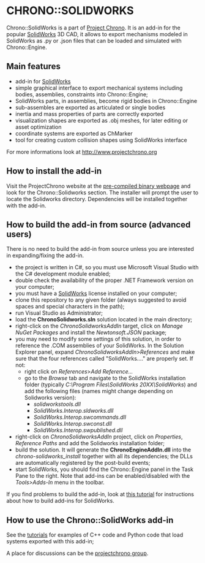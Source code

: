 CHRONO::SOLIDWORKS
==================

Chrono::SolidWorks is a part of [Project Chrono](http://www.projectchrono.org). It is an add-in for the popular [SolidWorks](http://www.solidworks.com) 3D CAD, it allows to export mechanisms modeled in SolidWorks as .py or .json files that can be loaded and simulated with Chrono::Engine.


Main features
-------------

* add-in for [SolidWorks](http://www.solidworks.com)
* simple graphical interface to export mechanical systems including bodies, assemblies, constraints into Chrono::Engine;
* SolidWorks parts, in assemblies, become rigid bodies in Chrono::Engine
* sub-assembles are exported as articulated or single bodies
* inertia and mass properties of parts are correctly exported
* visualization shapes are exported as .obj meshes, for later editing or asset optimization
* coordinate systems are exported as ChMarker
* tool for creating custom collision shapes using SolidWorks interface

For more informations look at http://www.projectchrono.org 

How to install the add-in
------------------------------------
Visit the ProjectChrono website at the [pre-compiled binary webpage](https://www.projectchrono.org/download/) and look for the Chrono::Solidworks section.
The installer will prompt the user to locate the Solidworks directory. Dependencies will be installed together with the add-in.


How to build the add-in from source (advanced users)
------------------------------------
There is no need to build the add-in from source unless you are interested in expanding/fixing the add-in.

* the project is written in C#, so you must use Microsoft Visual Studio with the C# development module enabled;
* double check the availability of the proper .NET Framework version on your computer;
* you must have a [SolidWorks](http://www.solidworks.com) license installed on your computer;
* clone this repository to any given folder (always suggested to avoid spaces and special characters in the path);
* run Visual Studio as Administrator;
* load the **ChronoSolidworks.sln** solution located in the main directory;
* right-click on the *ChronoSolidworksAddIn* target, click on *Manage NuGet Packages* and install the *Newtonsoft.JSON* package;
* you may need to modify some settings of this solution, in order to reference the .COM assemblies of your SolidWorks. 
  In the Solution Explorer panel, expand *ChronoSolidworksAddIn*>*References* and make sure that the four references called "SolidWorks...." are properly set. If not:
  + right click on *References*>*Add Reference...*
  + go to the *Browse* tab and navigate to the SolidWorks installation folder
     (typically _C:\Program Files\SolidWorks 20XX\SolidWorks_) and add the following files (names might change depending on Solidworks version): 
    - *solidworkstools.dll*
    - *SolidWorks.Interop.sldworks.dll*
    - *SolidWorks.Interop.swcommands.dll*
    - *SolidWorks.Interop.swconst.dll*
    - *SolidWorks.Interop.swpublished.dll*  
* right-click on *ChronoSolidworksAddIn* project, click on *Properties*, *Reference Paths* and add the Solidworks installation folder;
* build the solution. It will generate the **ChronoEngineAddIn.dll** into the *chrono-solidworks_install* together with all its dependencies; the DLLs are automatically registered by the post-build events;
* start SolidWorks, you should find the Chrono::Engine panel in the Task Pane to the right. Note that add-ins can be enabled/disabled with the _Tools>Adds-In_ menu in the toolbar.

If you find problems to build the add-in, look at [this tutorial](http://www.angelsix.com/cms/products/tutorials/64-solidworks/67-creating-a-solidworks-add-in-from-scratch) for instructions about how to build add-ins for SolidWorks.

  
How to use the Chrono::SolidWorks add-in
----------------------------------------

See the [tutorials](https://api.projectchrono.org/development/tutorial_table_of_content_chrono_solidworks.html) for examples of C++ code and Python code that load systems exported with this add-in;

A place for discussions can be the [projectchrono group](https://groups.google.com/forum/#!forum/projectchrono).

